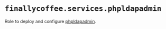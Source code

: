 # `finallycoffee.services.phpldapadmin`

Role to deploy and configure [phpldapadmin](https://github.com/leenooks/phpLDAPadmin).
